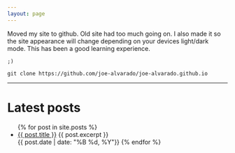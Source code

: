 ```yaml
---
layout: page
---
```

Moved my site to github. Old site had too much going on. I also made it so the site appearance will change depending on your devices light/dark mode. This has been a good learning experience.

`;)`

```
git clone https://github.com/joe-alvarado/joe-alvarado.github.io
```
---
# Latest posts
<ul>
  {% for post in site.posts %}
    <li>
      <a href="{{ post.url }}">{{ post.title }}</a>
      {{ post.excerpt }}	
    </li>
    {{ post.date | date: "%B %d, %Y"}}
  {% endfor %}
</ul>

